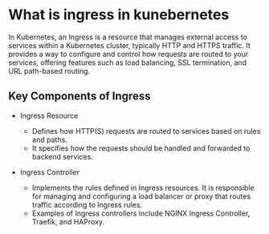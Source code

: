 # What is ingress in kunebernetes

In Kubernetes, an Ingress is a resource that manages external access to services within a Kubernetes cluster, typically HTTP and HTTPS traffic. It provides a way to configure and control how requests are routed to your services, offering features such as load balancing, SSL termination, and URL path-based routing.

## Key Components of Ingress

- Ingress Resource

    - Defines how HTTP(S) requests are routed to services based on rules and paths.
    - It specifies how the requests should be handled and forwarded to backend services.

- Ingress Controller

    -  Implements the rules defined in Ingress resources. It is responsible for managing and configuring a load balancer or proxy that routes traffic according to Ingress rules.
    - Examples of Ingress controllers include NGINX Ingress Controller, Traefik, and HAProxy.
